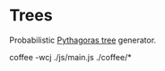 # Trees
Probabilistic [Pythagoras tree](https://en.wikipedia.org/wiki/Pythagoras_tree_(fractal)) generator.  

coffee -wcj ./js/main.js ./coffee/*